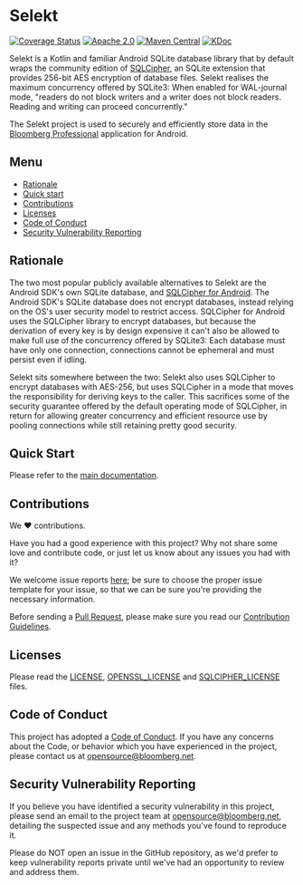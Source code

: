# Selekt

[![Coverage Status](https://codecov.io/gh/bloomberg/selekt/branch/main/graph/badge.svg)](https://codecov.io/gh/bloomberg/selekt)
[![Apache 2.0](https://img.shields.io/badge/license-Apache%202-blue.svg)](LICENSE)
[![Maven Central](https://img.shields.io/maven-central/v/com.bloomberg/selekt-android.svg)](https://search.maven.org/artifact/com.bloomberg/selekt-android)
[![KDoc](https://img.shields.io/static/v1?label=docs&message=KDoc&color=1AA2D4)](https://bloomberg.github.io/selekt/kdoc/api/AndroidLib/index.html)

Selekt is a Kotlin and familiar Android SQLite database library that by default wraps the community edition of [SQLCipher](https://www.zetetic.net/sqlcipher/open-source/), an SQLite extension that provides 256-bit AES encryption of database files. Selekt realises the maximum concurrency offered by SQLite3: When enabled for WAL-journal mode, "readers do not block writers and a writer does not block readers. Reading and writing can proceed concurrently."

The Selekt project is used to securely and efficiently store data in the [Bloomberg Professional](https://play.google.com/store/apps/details?id=com.bloomberg.android.anywhere) application for Android.

## Menu

- [Rationale](#rationale)
- [Quick start](#quick-start)
- [Contributions](#contributions)
- [Licenses](#licenses)
- [Code of Conduct](#code-of-conduct)
- [Security Vulnerability Reporting](#security-vulnerability-reporting)

## Rationale

The two most popular publicly available alternatives to Selekt are the Android SDK's own SQLite database, and [SQLCipher for Android](https://www.zetetic.net/sqlcipher/sqlcipher-for-android/). The Android SDK's SQLite database does not encrypt databases, instead relying on the OS's user security model to restrict access. SQLCipher for Android uses the SQLCipher library to encrypt databases, but because the derivation of every key is by design expensive it can't also be allowed to make full use of the concurrency offered by SQLite3: Each database must have only one connection, connections cannot be ephemeral and must persist even if idling.

Selekt sits somewhere between the two: Selekt also uses SQLCipher to encrypt databases with AES-256, but uses SQLCipher in a mode that moves the responsibility for deriving keys to the caller. This sacrifices some of the security guarantee offered by the default operating mode of SQLCipher, in return for allowing greater concurrency and efficient resource use by pooling connections while still retaining pretty good security.

## Quick Start

Please refer to the [main documentation](https://bloomberg.github.io/selekt/getting_started/).

## Contributions

We :heart: contributions.

Have you had a good experience with this project? Why not share some love and contribute code, or just let us know about any issues you had with it?

We welcome issue reports [here](../../issues); be sure to choose the proper issue template for your issue, so that we can be sure you're providing the necessary information.

Before sending a [Pull Request](../../pulls), please make sure you read our
[Contribution Guidelines](https://github.com/bloomberg/.github/blob/master/CONTRIBUTING.md).

## Licenses

Please read the [LICENSE](LICENSE), [OPENSSL_LICENSE](OPENSSL_LICENSE) and [SQLCIPHER_LICENSE](SQLCIPHER_LICENSE) files.

## Code of Conduct

This project has adopted a [Code of Conduct](https://github.com/bloomberg/.github/blob/master/CODE_OF_CONDUCT.md).
If you have any concerns about the Code, or behavior which you have experienced in the project, please
contact us at opensource@bloomberg.net.

## Security Vulnerability Reporting

If you believe you have identified a security vulnerability in this project, please send an email to the project
team at opensource@bloomberg.net, detailing the suspected issue and any methods you've found to reproduce it.

Please do NOT open an issue in the GitHub repository, as we'd prefer to keep vulnerability reports private until
we've had an opportunity to review and address them.
